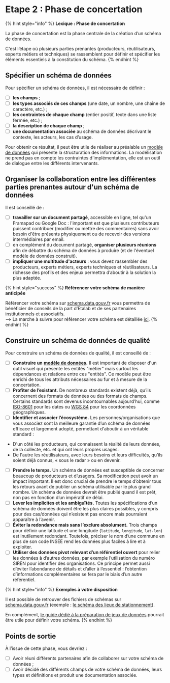 # Etape 2 : Phase de concertation

{% hint style="info" %}
**Lexique : Phase de concertation**

La phase de concertation est la phase centrale de la création d’un schéma de données.&#x20;



C'est l’étape où plusieurs parties prenantes (producteurs, réutilisateurs, experts métiers et techniques) se rassemblent pour définir et spécifier les éléments essentiels à la constitution du schéma.
{% endhint %}

## Spécifier un schéma de données

Pour spécifier un schéma de données, il est nécessaire de définir :

* [ ] **les champs** ;
* [ ] **les types associés de ces champs** (une date, un nombre, une chaîne de caractère, etc.) ;
* [ ] **les contraintes de chaque champ** (entier positif, texte dans une liste fermée, etc.) ;
* [ ] **la description de chaque champ** ;
* [ ] **une documentation associée** au schéma de données décrivant le contexte, les acteurs, les cas d’usage.

Pour obtenir ce résultat, il peut être utile de réaliser au préalable un [modèle de données](../../documenter-des-donnees/bien-documenter-un-jeu-de-donnees.md#description-du-modele-de-donnees) qui présente la structuration des informations. La modélisation ne prend pas en compte les contraintes d'implémentation, elle est un outil de dialogue entre les différents intervenants.

## Organiser la collaboration entre les différentes parties prenantes autour d'un schéma de données <a href="#procedure-de-collaboration" id="procedure-de-collaboration"></a>

Il est conseillé de :&#x20;

* [ ] **travailler sur un document partagé**, accessible en ligne, tel qu'un Framapad ou Google Doc : l'important est que plusieurs contributeurs puissent contribuer (modifier ou mettre des commentaires) sans avoir besoin d'être présents physiquement ou de recevoir des versions intermédiaires par email.&#x20;
* [ ] en complément du document partagé, **organiser plusieurs réunions** afin de débattre du schéma de données à produire (et de l'éventuel modèle de données construit).
* [ ] **impliquer une multitude d'acteurs** : vous devez rassembler des producteurs, experts métiers, experts techniques et réutilisateurs. La richesse des profils et des enjeux permettra d’aboutir à la solution la plus adaptée.

{% hint style="success" %}
**Référencer votre schéma de manière anticipée**

Référencer votre schéma sur [schema.data.gouv.fr](https://schema.data.gouv.fr/) vous permettra de bénéficier de conseils de la part d’Etalab et de ses partenaires institutionnels et associatifs. \
\--> La marche à suivre pour référencer votre schéma est détaillée [ici](../integrer-un-schema-de-donnees-a-schema.data.gouv.fr.md).
{% endhint %}

## Construire un schéma de données de qualité <a href="#grands-principes" id="grands-principes"></a>

Pour construire un schéma de données de qualité, il est conseillé de :&#x20;

* [ ] **Construire un** [**modèle de données**](../../documenter-des-donnees/bien-documenter-un-jeu-de-donnees.md#description-du-modele-de-donnees)**.** Il est important de disposer d'un outil visuel qui présente les entités "métier" mais surtout les dépendances et relations entre ces "entités". Ce modèle peut être enrichi de tous les attributs nécessaires au fur et à mesure de la concertation.
* [ ] **Profiter de l’existant.** De nombreux standards existent déjà, qu’ils concernent des formats de données ou des formats de champs. Certains standards sont devenus incontournables aujourd’hui, comme [ISO-8601](https://fr.wikipedia.org/wiki/ISO\_8601) pour les dates ou [WGS 84](https://fr.wikipedia.org/wiki/WGS\_84) pour les coordonnées géographiques.
* [ ] **Identifier et associer l’écosystème.** Les personnes/organisations que vous associez sont la meilleure garantie d’un schéma de données efficace et largement adopté, permettant d'aboutir à un véritable standard :&#x20;

<!---->

* D'un côté les producteurs, qui connaissent la réalité de leurs données, de la collecte, etc. et qui ont leurs propres usages.
* De l'autre les réutilisateurs, avec leurs besoins et leurs difficultés, qu’ils soient déjà connus, « sous le radar » ou en devenir.

<!---->

* [ ] **Prendre le temps.** Un schéma de données est susceptible de concerner beaucoup de producteurs et d’usagers. Sa modification peut avoir un impact important. Il est donc crucial de prendre le temps d’obtenir tous les retours avant de publier un schéma utilisable par le plus grand nombre. Un schéma de données devrait être publié quand il est prêt, non pas en fonction d’un impératif de délai.
* [ ] **Lever les implicites et les ambiguïtés.** Toutes les spécifications d’un schéma de données doivent être les plus claires possibles, y compris pour des cas/données qui n’existent pas encore mais pourraient apparaître à l’avenir.
* [ ] **Éviter la redondance mais sans l’exclure absolument.** Trois champs pour définir une latitude et une longitude (`latitude`, `longitude`, `lat-lon`) est inutilement redondant. Toutefois, préciser le nom d’une commune en plus de son code INSEE rend les données plus faciles à lire et à exploiter.
* [ ] **Utiliser des données pivot relevant d’un référentiel ouvert** pour relier les données à d’autres données, par exemple l’utilisation du numéro SIREN pour identifier des organisations. Ce principe permet aussi d’éviter l’abondance de détails et d’aller à l’essentiel : l’obtention d’informations complémentaires se fera par le biais d’un autre référentiel.

{% hint style="info" %}
**Exemples à votre disposition**

Il est possible de retrouver des fichiers de schémas sur [schema.data.gouv.fr](https://schema.data.gouv.fr/) (exemple : [le schéma des lieux de stationnement](https://schema.data.gouv.fr/etalab/schema-stationnement/latest.html)).&#x20;

En complément, [le guide dédié à la préparation de jeux de données](../../preparer-un-jeu-de-donnees-de-qualite/) pourrait être utile pour définir votre schéma.
{% endhint %}

## Points de sortie <a href="#points-de-sortie" id="points-de-sortie"></a>

À l’issue de cette phase, vous devriez :&#x20;

* [ ] Avoir réuni différents partenaires afin de collaborer sur votre schéma de données ;
* [ ] Avoir décidé des différents champs de votre schéma de données, leurs types et définitions et produit une documentation associée.
